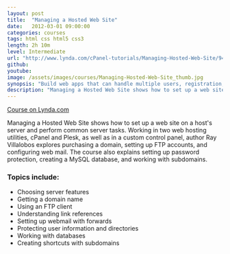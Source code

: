 ```yaml
---
layout: post
title:  "Managing a Hosted Web Site"
date:   2012-03-01 09:00:00
categories: courses
tags: html css html5 css3
length: 2h 10m
level: Intermediate
url: "http://www.lynda.com/cPanel-tutorials/Managing-Hosted-Web-Site/94250-2.html"
github: 
youtube: 
image: /assets/images/courses/Managing-Hosted-Web-Site_thumb.jpg
synopsis: "Build web apps that can handle multiple users, registration, and real-time data, with AngularJS."
description: "Managing a Hosted Web Site shows how to set up a web site on a host's server and perform common server tasks. Working in two web hosting utilities, cPanel and Plesk, as well as in a custom control panel, author Ray Villalobos explores purchasing a domain, setting up FTP accounts, and configuring web mail. The course also explains setting up password protection, creating a MySQL database, and working with subdomains."
---
```


[Course on Lynda.com](http://www.lynda.com/cPanel-tutorials/Managing-Hosted-Web-Site/94250-2.html)

Managing a Hosted Web Site shows how to set up a web site on a host's server and perform common server tasks. Working in two web hosting utilities, cPanel and Plesk, as well as in a custom control panel, author Ray Villalobos explores purchasing a domain, setting up FTP accounts, and configuring web mail. The course also explains setting up password protection, creating a MySQL database, and working with subdomains.

### Topics include:

- Choosing server features
- Getting a domain name
- Using an FTP client
- Understanding link references
- Setting up webmail with forwards
- Protecting user information and directories
- Working with databases
- Creating shortcuts with subdomains